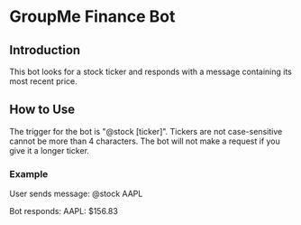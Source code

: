 # GroupMe Finance Bot

## Introduction
This bot looks for a stock ticker and responds with a message containing its most recent price.

## How to Use
The trigger for the bot is "@stock [ticker]". Tickers are not case-sensitive cannot be more than 4 characters. The bot will not make a request if you give it a longer ticker.

### Example
User sends message: @stock AAPL

Bot responds: AAPL: $156.83
